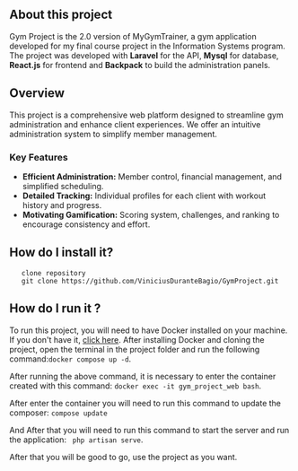 ## About this project

Gym Project is the 2.0 version of MyGymTrainer, a gym application developed for my final course project in the Information Systems program. The project was developed with **Laravel** for the API, **Mysql** for database, **React.js** for frontend and **Backpack** to build the administration panels.

## Overview

This project is a comprehensive web platform designed to streamline gym administration and enhance client experiences. We offer an intuitive administration system to simplify member management.

### Key Features

- **Efficient Administration:** Member control, financial management, and simplified scheduling.
- **Detailed Tracking:** Individual profiles for each client with workout history and progress.
- **Motivating Gamification:** Scoring system, challenges, and ranking to encourage consistency and effort.

## How do I install it?
       clone repository
       git clone https://github.com/ViniciusDuranteBagio/GymProject.git


## How do I run it ?
To run this project, you will need to have Docker installed on your machine. If you don't have it, [click here](https://docs.docker.com/engine/install/). After installing Docker and cloning the project, open the terminal in the project folder and run the following command:`docker compose up -d`.

After running the above command, it is necessary to enter the container created with this command: `docker exec -it gym_project_web bash`.

After enter the container you will need to run this command to update the composer: `compose update`

And After that you will need to run this command to start the server and run the application: ` php artisan serve`.

After that you will be good to go, use the project as you want.



